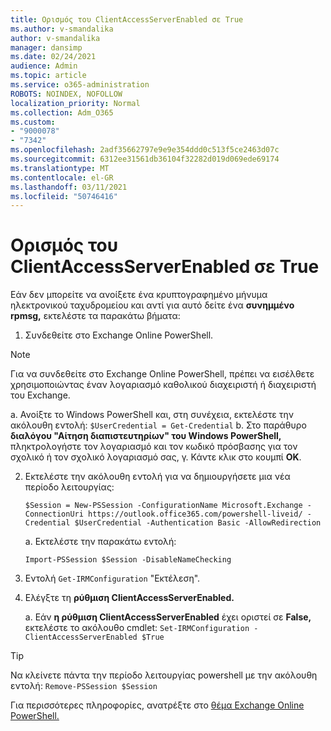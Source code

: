 ```yaml
---
title: Ορισμός του ClientAccessServerEnabled σε True
ms.author: v-smandalika
author: v-smandalika
manager: dansimp
ms.date: 02/24/2021
audience: Admin
ms.topic: article
ms.service: o365-administration
ROBOTS: NOINDEX, NOFOLLOW
localization_priority: Normal
ms.collection: Adm_O365
ms.custom:
- "9000078"
- "7342"
ms.openlocfilehash: 2adf35662797e9e9e354ddd0c513f5ce2463d07c
ms.sourcegitcommit: 6312ee31561db36104f32282d019d069ede69174
ms.translationtype: MT
ms.contentlocale: el-GR
ms.lasthandoff: 03/11/2021
ms.locfileid: "50746416"
---
```

# <a name="set-clientaccessserverenabled-to-true"></a>Ορισμός του ClientAccessServerEnabled σε True

Εάν δεν μπορείτε να ανοίξετε ένα κρυπτογραφημένο μήνυμα ηλεκτρονικού ταχυδρομείου και αντί για αυτό δείτε ένα **συνημμένο rpmsg,** εκτελέστε τα παρακάτω βήματα:

1. Συνδεθείτε στο Exchange Online PowerShell.

> [!NOTE]
> Για να συνδεθείτε στο Exchange Online PowerShell, πρέπει να εισέλθετε χρησιμοποιώντας έναν λογαριασμό καθολικού διαχειριστή ή διαχειριστή του Exchange.

   a. Ανοίξτε το Windows PowerShell και, στη συνέχεια, εκτελέστε την ακόλουθη εντολή: `$UserCredential = Get-Credential`
b. Στο παράθυρο **διαλόγου "Αίτηση διαπιστευτηρίων" του Windows PowerShell,** πληκτρολογήστε τον λογαριασμό και τον κωδικό πρόσβασης για τον σχολικό ή τον σχολικό λογαριασμό σας, γ. Κάντε κλικ στο κουμπί **OK**. 

2. Εκτελέστε την ακόλουθη εντολή για να δημιουργήσετε μια νέα περίοδο λειτουργίας:

    `$Session = New-PSSession -ConfigurationName Microsoft.Exchange -ConnectionUri https://outlook.office365.com/powershell-liveid/ -Credential $UserCredential -Authentication Basic -AllowRedirection`

    a. Εκτελέστε την παρακάτω εντολή:
    
    `Import-PSSession $Session -DisableNameChecking`

3. Εντολή `Get-IRMConfiguration` "Εκτέλεση".

4. Ελέγξτε τη **ρύθμιση ClientAccessServerEnabled.** 

    a. Εάν **η ρύθμιση ClientAccessServerEnabled** έχει οριστεί σε **False,** εκτελέστε το ακόλουθο cmdlet: `Set-IRMConfiguration -ClientAccessServerEnabled $True`

> [!TIP]
> Να κλείνετε πάντα την περίοδο λειτουργίας powershell με την ακόλουθη εντολή: `Remove-PSSession $Session`

Για περισσότερες πληροφορίες, ανατρέξτε στο [θέμα Exchange Online PowerShell.](https://docs.microsoft.com/powershell/exchange/connect-to-exchange-online-powershell)

